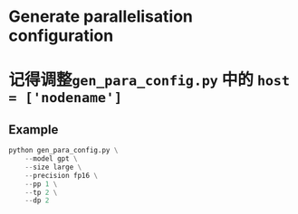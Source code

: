 # Generate parallelisation configuration

# 记得调整```gen_para_config.py``` 中的 ```host = ['nodename']```

## Example
```py
python gen_para_config.py \
    --model gpt \
    --size large \
    --precision fp16 \
    --pp 1 \
    --tp 2 \
    --dp 2
```
